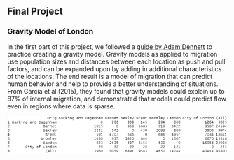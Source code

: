 ## Final Project

### Gravity Model of London

In the first part of this project, we followed a [guide by Adam Dennett](https://rpubs.com/adam_dennett/257231) to practice creating a gravity model. Gravity models as applied to migration use population sizes and distances between each location as push and pull factors, and can be expanded upon by adding in additional characteristics of the locations. The end result is a model of migration that can predict human behavior and help to provide a better understanding of situations. From Garcia et al (2015), they found that gravity models could explain up to 87% of internal migration, and demonstrated that models could predict flow even in regions where data is sparse. 



![](london_grav.png)
